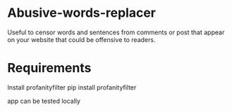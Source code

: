 # Abusive-words-replacer
Useful to censor words and sentences from comments or post that appear on your website that could be offensive to readers.

# Requirements
Install profanityfilter pip install profanityfilter

app can be tested locally 
